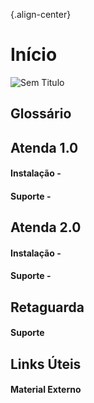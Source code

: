 {.align-center}<!-- TITLE: Wiki - Linked Gourmet -->
<!-- SUBTITLE: Plataforma para compatilhamento de conhecimento -->

# Início
![Sem Titulo](/uploads/sem-titulo.png "Sem Titulo")
## Glossário
## Atenda 1.0
#### Instalação - 
#### Suporte - 

## Atenda 2.0
#### Instalação - 
#### Suporte - 

## Retaguarda
#### Suporte

## Links Úteis
#### Material Externo

